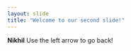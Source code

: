 ```yaml
---
layout: slide
title: "Welcome to our second slide!"
---
```

**Nikhil**
Use the left arrow to go back!

